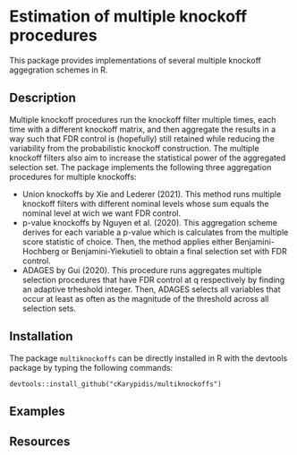 # Estimation of multiple knockoff procedures
This package provides implementations of several multiple knockoff aggegration schemes in R. 

## Description
Multiple knockoff procedures run the knockoff filter multiple times, each time with a different knockoff matrix, and then aggregate the results in a way such that FDR control is (hopefully) still retained while reducing the variability from the probabilistic knockoff construction. The multiple knockoff filters also aim to increase the statistical power of the aggregated selection set.
The package implements the following three aggregation procedures for multiple knockoffs:
- Union knockoffs by Xie and Lederer (2021). This method runs multiple knockoff filters with different nominal levels whose sum equals the nominal level at wich we want FDR control.
- p-value knockoffs by Nguyen et al. (2020). This aggregation scheme derives for each variable a p-value which is calculates from the multiple score statistic of choice. Then, the method applies either Benjamini-Hochberg or Benjamini-Yiekutieli to obtain a final selection set with FDR control.
- ADAGES by Gui (2020). This procedure runs aggregates multiple selection procedures that have FDR control at q respectively by finding an adaptive trheshold integer. Then, ADAGES selects all variables that occur at least as often as the magnitude of the threshold across all selection sets.

## Installation
The package `multiknockoffs` can be directly installed in R with the devtools package by typing the following commands:
```
devtools::install_github("cKarypidis/multiknockoffs")
```

## Examples


## Resources

